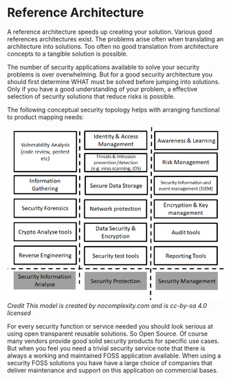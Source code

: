 # Reference Architecture

A reference architecture speeds up creating your solution.
Various good references architectures exist. The problems arise often when translating an architecture into solutions. Too often no good translation from architecture concepts to a tangible solution is possible.

The number of security applications available to solve your security problems is over overwhelming. But for a good security architecture you should first determine WHAT must be solved before jumping into solutions. Only if you have a good understanding of your problem, a effective selection of security solutions that reduce risks is possible.

The following conceptual security topology helps with arranging functional to product mapping needs:

![Security Reference Architecture](images/security-abbs.png)
*Credit This model is created by nocomplexity.com and is cc-by-sa 4.0 licensed*

For every security function or service needed you should look serious at using open transparent reusable solutions. So Open Source. Of course many vendors provide good solid security products for specific use cases. But when you feel you need a trivial security  service note that there is always a working and maintained FOSS application available. When using a security FOSS solutions you have have a large choice of companies that deliver maintenance and support on this application on commercial bases.
